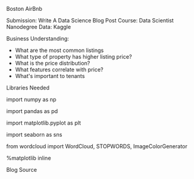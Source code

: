 Boston AirBnb

Submission: Write A Data Science Blog Post
Course: Data Scientist Nanodegree
Data: Kaggle

Business Understanding:

- What are the most common listings
- What type of property has higher listing price?
- What is the price distribution?
- What features correlate with price?
- What's important to tenants

Libraries Needed

import numpy as np

import pandas as pd

import matplotlib.pyplot as plt

import seaborn as sns

from wordcloud import WordCloud, STOPWORDS, ImageColorGenerator

%matplotlib inline


Blog Source



